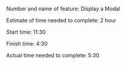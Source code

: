 Number and name of feature: Display a Modal

Estimate of time needed to complete: 2 hour

Start time: 11:30

Finish time: 4:30

Actual time needed to complete: 5:30